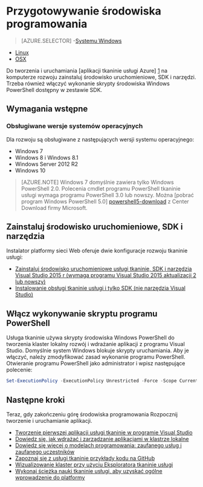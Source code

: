 <properties
   pageTitle="Konfigurowanie środowiska programowania | Microsoft Azure"
   description="Zainstaluj środowisko uruchomieniowe, SDK i narzędzia i utworzyć klaster rozwoju lokalnego. Po zakończeniu instalacji ten użytkownik będzie gotowy do tworzenia aplikacji."
   services="service-fabric"
   documentationCenter=".net"
   authors="rwike77"
   manager="timlt"
   editor=""/>

<tags
   ms.service="service-fabric"
   ms.devlang="dotNet"
   ms.topic="get-started-article"
   ms.tgt_pltfrm="NA"
   ms.workload="NA"
   ms.date="10/26/2016"
   ms.author="ryanwi"/>

# <a name="prepare-your-development-environment"></a>Przygotowywanie środowiska programowania

> [AZURE.SELECTOR]
-[Systemu Windows](service-fabric-get-started.md)
- [Linux](service-fabric-get-started-linux.md)
- [OSX](service-fabric-get-started-mac.md)

 Do tworzenia i uruchamiania [aplikacji tkaninie usługi Azure] [ 1] na komputerze rozwoju zainstaluj środowisko uruchomieniowe, SDK i narzędzi. Trzeba również włączyć wykonanie skrypty środowiska Windows PowerShell dostępny w zestawie SDK.

## <a name="prerequisites"></a>Wymagania wstępne
### <a name="supported-operating-system-versions"></a>Obsługiwane wersje systemów operacyjnych
Dla rozwoju są obsługiwane z następujących wersji systemu operacyjnego:

- Windows 7
- Windows 8 i Windows 8.1
- Windows Server 2012 R2
- Windows 10

>[AZURE.NOTE] Windows 7 domyślnie zawiera tylko Windows PowerShell 2.0. Polecenia cmdlet programu PowerShell tkaninie usługi wymaga programu PowerShell 3.0 lub nowszy. Można [pobrać program Windows PowerShell 5.0] [ powershell5-download] z Center Download firmy Microsoft.

## <a name="install-the-runtime-sdk-and-tools"></a>Zainstaluj środowisko uruchomieniowe, SDK i narzędzia

Instalator platformy sieci Web oferuje dwie konfiguracje rozwoju tkaninie usługi:

- [Zainstaluj środowisko uruchomieniowe usługi tkaninie, SDK i narzędzia Visual Studio 2015 r (wymaga programu Visual Studio 2015 aktualizacji 2 lub nowszy)][full-bundle-vs2015]
- [Instalowanie obsługi tkaninie usługi i tylko SDK (nie narzędzia Visual Studio)][core-sdk]

## <a name="enable-powershell-script-execution"></a>Włącz wykonywanie skryptu programu PowerShell

Usługa tkaninie używa skrypty środowiska Windows PowerShell do tworzenia klaster lokalny rozwój i wdrażanie aplikacji z programu Visual Studio. Domyślnie system Windows blokuje skrypty uruchamiania. Aby je włączyć, należy zmodyfikować zasad wykonanie programu PowerShell. Otwieranie programu PowerShell jako administrator i wpisz następujące polecenie:

```powershell
Set-ExecutionPolicy -ExecutionPolicy Unrestricted -Force -Scope CurrentUser
```

## <a name="next-steps"></a>Następne kroki
Teraz, gdy zakończeniu górę środowiska programowania Rozpocznij tworzenie i uruchamianie aplikacji.

- [Tworzenie pierwszej aplikacji usługi tkaninie w programie Visual Studio](service-fabric-create-your-first-application-in-visual-studio.md)
- [Dowiedz się, jak wdrażać i zarządzanie aplikacjami w klastrze lokalne](service-fabric-get-started-with-a-local-cluster.md)
- [Dowiedz się więcej o modelach programowania: zaufanego usług i zaufanego uczestników](service-fabric-choose-framework.md)
- [Zapoznaj się z usługi tkaninie przykłady kodu na GitHub](https://aka.ms/servicefabricsamples)
- [Wizualizowanie klaster przy użyciu Eksploratora tkaninie usługi](service-fabric-visualizing-your-cluster.md)
- [Wykonaj ścieżka nauki tkaninie usługi, aby uzyskać ogólne wprowadzenie do platformy](https://azure.microsoft.com/documentation/learning-paths/service-fabric/)

[1]: http://azure.microsoft.com/en-us/campaigns/service-fabric/ "Usługa tkaninie kampanii strony"
[2]: http://go.microsoft.com/fwlink/?LinkId=517106 "W PORÓWNANIU Z RC"
[full-bundle-vs2015]:http://www.microsoft.com/web/handlers/webpi.ashx?command=getinstallerredirect&appid=MicrosoftAzure-ServiceFabric-VS2015 "Łącze w PORÓWNANIU z WebPI 2015 r."
[full-bundle-dev15]:http://www.microsoft.com/web/handlers/webpi.ashx?command=getinstallerredirect&appid=MicrosoftAzure-ServiceFabric-Dev15 "Łącze Dev15 WebPI"
[core-sdk]:http://www.microsoft.com/web/handlers/webpi.ashx?command=getinstallerredirect&appid=MicrosoftAzure-ServiceFabric-CoreSDK "Łącze SDK WebPI Core"
[powershell5-download]:https://www.microsoft.com/en-us/download/details.aspx?id=50395
